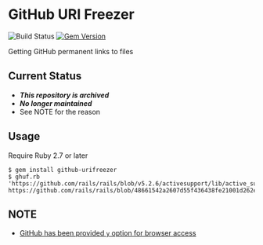 GitHub URI Freezer
=======================

![Build Status](https://github.com/kachick/github-urifreezer/actions/workflows/test_behaviors.yml/badge.svg?branch=main)
[![Gem Version](https://badge.fury.io/rb/github-urifreezer.png)](http://badge.fury.io/rb/github-urifreezer)

Getting GitHub permanent links to files

Current Status
---

* ***This repository is archived***
* ***No longer maintained***
* See NOTE for the reason

Usage
-----

Require Ruby 2.7 or later

```console
$ gem install github-urifreezer
$ ghuf.rb 'https://github.com/rails/rails/blob/v5.2.6/activesupport/lib/active_support.rb#L33'
https://github.com/rails/rails/blob/48661542a2607d55f436438fe21001d262e61fec/activesupport/lib/active_support.rb#L33
```

NOTE
---

* [GitHub has been provided `y` option for browser access](https://docs.github.com/en/github/managing-files-in-a-repository/managing-files-on-github/getting-permanent-links-to-files)
